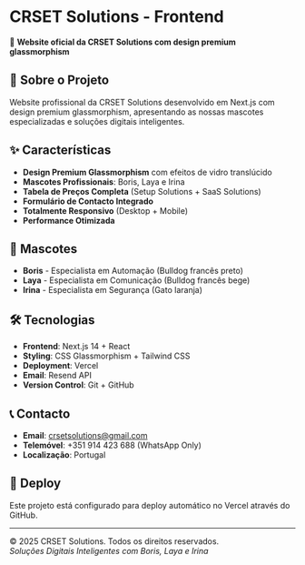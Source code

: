 # CRSET Solutions - Frontend

🚀 **Website oficial da CRSET Solutions com design premium glassmorphism**

## 🎯 Sobre o Projeto

Website profissional da CRSET Solutions desenvolvido em Next.js com design premium glassmorphism, apresentando as nossas mascotes especializadas e soluções digitais inteligentes.

## ✨ Características

- **Design Premium Glassmorphism** com efeitos de vidro translúcido
- **Mascotes Profissionais**: Boris, Laya e Irina
- **Tabela de Preços Completa** (Setup Solutions + SaaS Solutions)
- **Formulário de Contacto Integrado**
- **Totalmente Responsivo** (Desktop + Mobile)
- **Performance Otimizada**

## 🤖 Mascotes

- **Boris** - Especialista em Automação (Bulldog francês preto)
- **Laya** - Especialista em Comunicação (Bulldog francês bege)
- **Irina** - Especialista em Segurança (Gato laranja)

## 🛠️ Tecnologias

- **Frontend**: Next.js 14 + React
- **Styling**: CSS Glassmorphism + Tailwind CSS
- **Deployment**: Vercel
- **Email**: Resend API
- **Version Control**: Git + GitHub

## 📞 Contacto

- **Email**: crsetsolutions@gmail.com
- **Telemóvel**: +351 914 423 688 (WhatsApp Only)
- **Localização**: Portugal

## 🚀 Deploy

Este projeto está configurado para deploy automático no Vercel através do GitHub.

---

© 2025 CRSET Solutions. Todos os direitos reservados.  
*Soluções Digitais Inteligentes com Boris, Laya e Irina*

